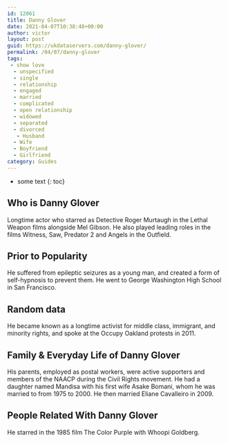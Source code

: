 ```yaml
---
id: 12061
title: Danny Glover
date: 2021-04-07T10:38:48+00:00
author: victor
layout: post
guid: https://ukdataservers.com/danny-glover/
permalink: /04/07/danny-glover
tags:
 - show love
  - unspecified
  - single
  - relationship
  - engaged
  - married
  - complicated
  - open relationship
  - widowed
  - separated
  - divorced
   - Husband
  - Wife
  - Boyfriend
  - Girlfriend
category: Guides
---
```


* some text
{: toc}


## Who is Danny Glover



Longtime actor who starred as Detective Roger Murtaugh in the Lethal Weapon films alongside Mel Gibson. He also played leading roles in the films Witness, Saw, Predator 2 and Angels in the Outfield.

                
                
                
## Prior to Popularity



He suffered from epileptic seizures as a young man, and created a form of self-hypnosis to prevent them. He went to George Washington High School in San Francisco.

                
                
                
## Random data



He became known as a longtime activist for middle class, immigrant, and minority rights, and spoke at the Occupy Oakland protests in 2011.

                
                
                
## Family & Everyday Life of Danny Glover



His parents, employed as postal workers, were active supporters and members of the NAACP during the Civil Rights movement. He had a daughter named Mandisa with his first wife Asake Bomani, whom he was married to from 1975 to 2000. He then married Eliane Cavalleiro in 2009.

                
                
                
## People Related With Danny Glover



He starred in the 1985 film The Color Purple with Whoopi Goldberg.

                
              
            
          
          
          